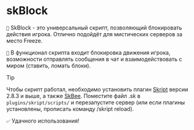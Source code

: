 # skBlock

`📝` SkBlock - это универсальный скрипт, позволяющий блокировать действия игрока. Отлично подойдёт для мистических серверов за место Freeze.

`🍵` В функционал скрипта входит блокировка движения игрока, возможности отправлять сообщения в чат и взаимодействовать с миром (ставить, ломать блоки).

> [!TIP]
> Чтобы скрипт работал, необходимо установить плагин [Skript](https://github.com/SkriptLang/Skript/releases) версии 2.8.3 и выше, а также [SkBee](https://github.com/ShaneBeee/SkBee/releases). Поместите файл .sk в `plugins/skript/scripts/` и перезапустите сервер (или если плагины установлены, прописать команду /skript reload).

`✅` Удачного использования!
